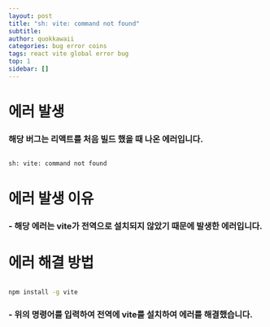 ```yaml
---
layout: post
title: "sh: vite: command not found"
subtitle:
author: quokkawaii
categories: bug error coins
tags: react vite global error bug
top: 1
sidebar: []
---
```


# 에러 발생

### 해당 버그는 리액트를 처음 빌드 했을 때 나온 에러입니다.

```sh

sh: vite: command not found

```

# 에러 발생 이유

### - 해당 에러는 vite가 전역으로 설치되지 않았기 때문에 발생한 에러입니다.

# 에러 해결 방법

```sh

npm install -g vite

```

### - 위의 명령어를 입력하여 전역에 vite를 설치하여 에러를 해결했습니다.
